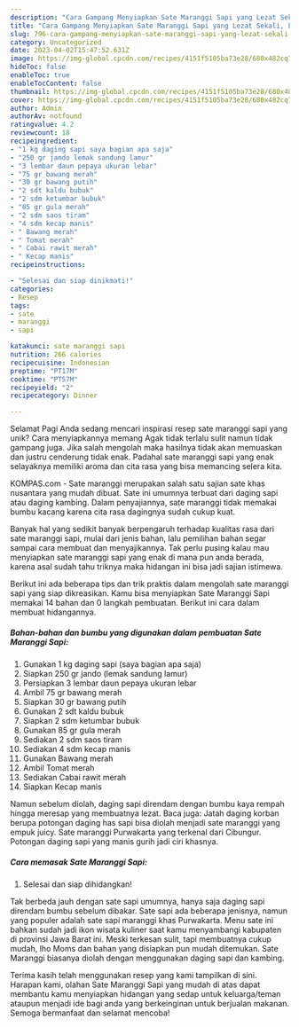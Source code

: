 ```yaml
---
description: "Cara Gampang Menyiapkan Sate Maranggi Sapi yang Lezat Sekali, Enak"
title: "Cara Gampang Menyiapkan Sate Maranggi Sapi yang Lezat Sekali, Enak"
slug: 796-cara-gampang-menyiapkan-sate-maranggi-sapi-yang-lezat-sekali-enak
category: Uncategorized
date: 2023-04-02T15:47:52.631Z
image: https://img-global.cpcdn.com/recipes/4151f5105ba73e28/680x482cq70/sate-maranggi-sapi-foto-resep-utama.jpg
hideToc: false
enableToc: true
enableTocContent: false
thumbnail: https://img-global.cpcdn.com/recipes/4151f5105ba73e28/680x482cq70/sate-maranggi-sapi-foto-resep-utama.jpg
cover: https://img-global.cpcdn.com/recipes/4151f5105ba73e28/680x482cq70/sate-maranggi-sapi-foto-resep-utama.jpg
author: Admin
authorAv: notfound
ratingvalue: 4.2
reviewcount: 18
recipeingredient:
- "1 kg daging sapi saya bagian apa saja"
- "250 gr jando lemak sandung lamur"
- "3 lembar daun pepaya ukuran lebar"
- "75 gr bawang merah"
- "30 gr bawang putih"
- "2 sdt kaldu bubuk"
- "2 sdm ketumbar bubuk"
- "85 gr gula merah"
- "2 sdm saos tiram"
- "4 sdm kecap manis"
- " Bawang merah"
- " Tomat merah"
- " Cabai rawit merah"
- " Kecap manis"
recipeinstructions:

- "Selesai dan siap dinikmati!"
categories:
- Resep
tags:
- sate
- maranggi
- sapi

katakunci: sate maranggi sapi 
nutrition: 266 calories
recipecuisine: Indonesian
preptime: "PT17M"
cooktime: "PT57M"
recipeyield: "2"
recipecategory: Dinner

---
```



Selamat Pagi Anda sedang mencari inspirasi resep sate maranggi sapi yang unik? Cara menyiapkannya memang Agak tidak terlalu sulit namun tidak gampang juga. Jika salah mengolah maka hasilnya tidak akan memuaskan dan justru cenderung tidak enak. Padahal sate maranggi sapi yang enak selayaknya memiliki aroma dan cita rasa yang bisa memancing selera kita.


KOMPAS.com - Sate maranggi merupakan salah satu sajian sate khas nusantara yang mudah dibuat. Sate ini umumnya terbuat dari daging sapi atau daging kambing. Dalam penyajiannya, sate maranggi tidak memakai bumbu kacang karena cita rasa dagingnya sudah cukup kuat.

Banyak hal yang sedikit banyak berpengaruh terhadap kualitas rasa dari sate maranggi sapi, mulai dari jenis bahan, lalu pemilihan bahan segar sampai cara membuat dan menyajikannya. Tak perlu pusing kalau mau menyiapkan sate maranggi sapi yang enak di mana pun anda berada, karena asal sudah tahu triknya maka hidangan ini bisa jadi sajian istimewa.


Berikut ini ada beberapa tips dan trik praktis dalam mengolah sate maranggi sapi yang siap dikreasikan. Kamu bisa menyiapkan Sate Maranggi Sapi memakai 14 bahan dan 0 langkah pembuatan. Berikut ini cara dalam membuat hidangannya.

<!--inarticleads1-->

##### Bahan-bahan dan bumbu yang digunakan dalam pembuatan Sate Maranggi Sapi:

1. Gunakan 1 kg daging sapi (saya bagian apa saja)
1. Siapkan 250 gr jando (lemak sandung lamur)
1. Persiapkan 3 lembar daun pepaya ukuran lebar
1. Ambil 75 gr bawang merah
1. Siapkan 30 gr bawang putih
1. Gunakan 2 sdt kaldu bubuk
1. Siapkan 2 sdm ketumbar bubuk
1. Gunakan 85 gr gula merah
1. Sediakan 2 sdm saos tiram
1. Sediakan 4 sdm kecap manis
1. Gunakan  Bawang merah
1. Ambil  Tomat merah
1. Sediakan  Cabai rawit merah
1. Siapkan  Kecap manis


Namun sebelum diolah, daging sapi direndam dengan bumbu kaya rempah hingga meresap yang membuatnya lezat. Baca juga: Jatah daging korban berupa potongan daging has sapi bisa diolah menjadi sate maranggi yang empuk juicy. Sate maranggi Purwakarta yang terkenal dari Cibungur. Potongan daging sapi yang manis gurih jadi ciri khasnya. 

<!--inarticleads2-->

##### Cara memasak Sate Maranggi Sapi:


1. Selesai dan siap dihidangkan!

Tak berbeda jauh dengan sate sapi umumnya, hanya saja daging sapi direndam bumbu sebelum dibakar. Sate sapi ada beberapa jenisnya, namun yang populer adalah sate sapi maranggi khas Purwakarta. Menu sate ini bahkan sudah jadi ikon wisata kuliner saat kamu menyambangi kabupaten di provinsi Jawa Barat ini. Meski terkesan sulit, tapi membuatnya cukup mudah, lho Moms dan bahan yang disiapkan pun mudah ditemukan. Sate Maranggi biasanya diolah dengan menggunakan daging sapi dan kambing. 

Terima kasih telah menggunakan resep yang kami tampilkan di sini. Harapan kami, olahan Sate Maranggi Sapi yang mudah di atas dapat membantu kamu menyiapkan hidangan yang sedap untuk keluarga/teman ataupun menjadi ide bagi anda yang berkeinginan untuk berjualan makanan. Semoga bermanfaat dan selamat mencoba!
